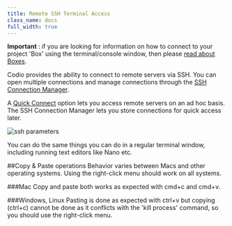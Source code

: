 ```yaml
---
title: Remote SSH Terminal Access
class_name: docs
full_width: true
---
```


**Important** : if you are looking for information on how to connect to your project 'Box' using the terminal/console window, then please [read about Boxes](/docs/boxes).

Codio provides the ability to connect to remote servers via SSH. You can open multiple connections and manage connections through the [SSH Connection Manager](/docs/ssh/ssh-manager).

A [Quick Connect](/docs/ssh/quick-connect) option lets you access remote servers on an ad hoc basis. The SSH Connection Manager lets you store connections for quick access later.

![ssh parameters](/img/docs/ssh-tab.png)

You can do the same things you can do in a regular terminal window, including running text editors like Nano etc.

##Copy & Paste operations
Behavior varies between Macs and other operating systems. Using the right-click menu should work on all systems.

###Mac
Copy and paste both works as expected with cmd+c and cmd+v. 

###Windows, Linux
Pasting is done as expected with ctrl+v but copying (ctrl+c) cannot be done as it conflicts with the 'kill process' command, so you should use the right-click menu.
